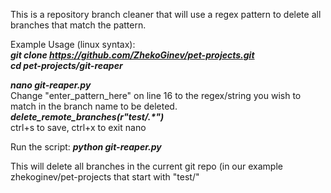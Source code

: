 This is a repository branch cleaner that will use a regex pattern to delete all branches that match the pattern.

Example Usage (linux syntax):  
***git clone https://github.com/ZhekoGinev/pet-projects.git  
cd pet-projects/git-reaper***

***nano git-reaper.py***  
Change "enter_pattern_here" on line 16 to the regex/string you wish to match in the branch name to be deleted.
***delete_remote_branches(r"test/.\*")***  
ctrl+s to save, ctrl+x to exit nano  

Run the script: ***python git-reaper.py***  

This will delete all branches in the current git repo (in our example zhekoginev/pet-projects that start with "test/"

